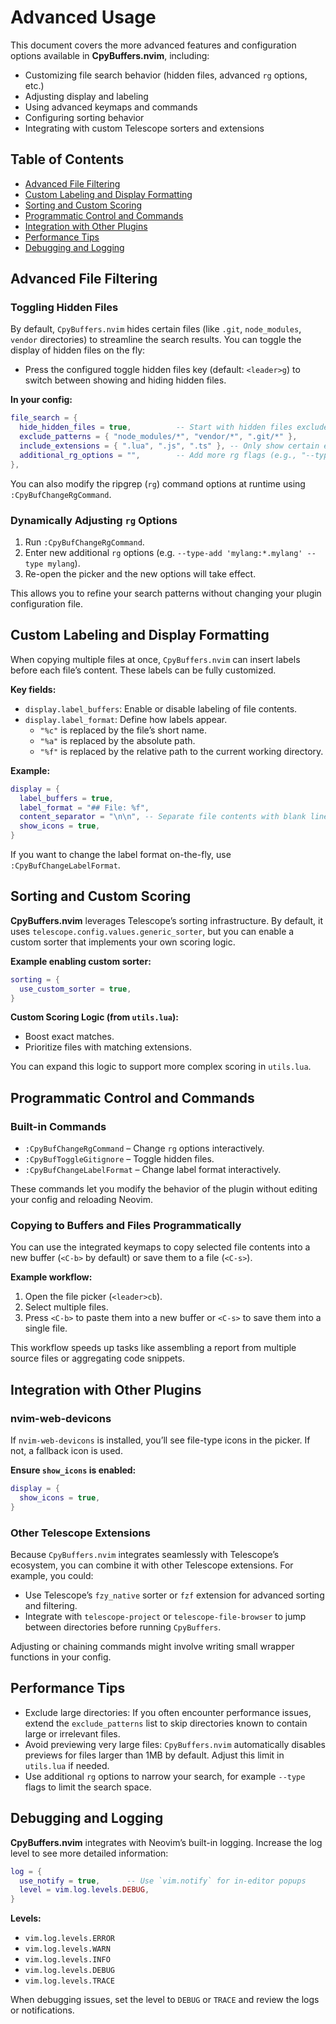 # Advanced Usage

This document covers the more advanced features and configuration options available in **CpyBuffers.nvim**, including:

- Customizing file search behavior (hidden files, advanced `rg` options, etc.)
- Adjusting display and labeling
- Using advanced keymaps and commands
- Configuring sorting behavior
- Integrating with custom Telescope sorters and extensions

## Table of Contents

- [Advanced File Filtering](#advanced-file-filtering)
- [Custom Labeling and Display Formatting](#custom-labeling-and-display-formatting)
- [Sorting and Custom Scoring](#sorting-and-custom-scoring)
- [Programmatic Control and Commands](#programmatic-control-and-commands)
- [Integration with Other Plugins](#integration-with-other-plugins)
- [Performance Tips](#performance-tips)
- [Debugging and Logging](#debugging-and-logging)

## Advanced File Filtering

### Toggling Hidden Files

By default, `CpyBuffers.nvim` hides certain files (like `.git`, `node_modules`, `vendor` directories) to streamline the search results. You can toggle the display of hidden files on the fly:

- Press the configured toggle hidden files key (default: `<leader>g`) to switch between showing and hiding hidden files.

**In your config:**

```lua
file_search = {
  hide_hidden_files = true,          -- Start with hidden files excluded
  exclude_patterns = { "node_modules/*", "vendor/*", ".git/*" },
  include_extensions = { ".lua", ".js", ".ts" }, -- Only show certain extensions if desired
  additional_rg_options = "",        -- Add more rg flags (e.g., "--type lua --glob=!test")
},
```

You can also modify the ripgrep (`rg`) command options at runtime using `:CpyBufChangeRgCommand`.

### Dynamically Adjusting `rg` Options

1. Run `:CpyBufChangeRgCommand`.
2. Enter new additional `rg` options (e.g. `--type-add 'mylang:*.mylang' --type mylang`).
3. Re-open the picker and the new options will take effect.

This allows you to refine your search patterns without changing your plugin configuration file.

## Custom Labeling and Display Formatting

When copying multiple files at once, `CpyBuffers.nvim` can insert labels before each file’s content. These labels can be fully customized.

**Key fields:**

- `display.label_buffers`: Enable or disable labeling of file contents.
- `display.label_format`: Define how labels appear.
  - `"%c"` is replaced by the file’s short name.
  - `"%a"` is replaced by the absolute path.
  - `"%f"` is replaced by the relative path to the current working directory.

**Example:**

```lua
display = {
  label_buffers = true,
  label_format = "## File: %f",
  content_separator = "\n\n", -- Separate file contents with blank lines
  show_icons = true,
}
```

If you want to change the label format on-the-fly, use `:CpyBufChangeLabelFormat`.

## Sorting and Custom Scoring

**CpyBuffers.nvim** leverages Telescope’s sorting infrastructure. By default, it uses `telescope.config.values.generic_sorter`, but you can enable a custom sorter that implements your own scoring logic.

**Example enabling custom sorter:**

```lua
sorting = {
  use_custom_sorter = true,
}
```

**Custom Scoring Logic (from `utils.lua`):**

- Boost exact matches.
- Prioritize files with matching extensions.

You can expand this logic to support more complex scoring in `utils.lua`.

## Programmatic Control and Commands

### Built-in Commands

- `:CpyBufChangeRgCommand` – Change `rg` options interactively.
- `:CpyBufToggleGitignore` – Toggle hidden files.
- `:CpyBufChangeLabelFormat` – Change label format interactively.

These commands let you modify the behavior of the plugin without editing your config and reloading Neovim.

### Copying to Buffers and Files Programmatically

You can use the integrated keymaps to copy selected file contents into a new buffer (`<C-b>` by default) or save them to a file (`<C-s>`).

**Example workflow:**

1. Open the file picker (`<leader>cb`).
2. Select multiple files.
3. Press `<C-b>` to paste them into a new buffer or `<C-s>` to save them into a single file.

This workflow speeds up tasks like assembling a report from multiple source files or aggregating code snippets.

## Integration with Other Plugins

### nvim-web-devicons

If `nvim-web-devicons` is installed, you’ll see file-type icons in the picker. If not, a fallback icon is used.

**Ensure `show_icons` is enabled:**

```lua
display = {
  show_icons = true,
}
```

### Other Telescope Extensions

Because `CpyBuffers.nvim` integrates seamlessly with Telescope’s ecosystem, you can combine it with other Telescope extensions. For example, you could:

- Use Telescope’s `fzy_native` sorter or `fzf` extension for advanced sorting and filtering.
- Integrate with `telescope-project` or `telescope-file-browser` to jump between directories before running `CpyBuffers`.

Adjusting or chaining commands might involve writing small wrapper functions in your config.

## Performance Tips

- Exclude large directories: If you often encounter performance issues, extend the `exclude_patterns` list to skip directories known to contain large or irrelevant files.
- Avoid previewing very large files: `CpyBuffers.nvim` automatically disables previews for files larger than 1MB by default. Adjust this limit in `utils.lua` if needed.
- Use additional `rg` options to narrow your search, for example `--type` flags to limit the search space.

## Debugging and Logging

**CpyBuffers.nvim** integrates with Neovim’s built-in logging. Increase the log level to see more detailed information:

```lua
log = {
  use_notify = true,      -- Use `vim.notify` for in-editor popups
  level = vim.log.levels.DEBUG,
}
```

**Levels:**

- `vim.log.levels.ERROR`
- `vim.log.levels.WARN`
- `vim.log.levels.INFO`
- `vim.log.levels.DEBUG`
- `vim.log.levels.TRACE`

When debugging issues, set the level to `DEBUG` or `TRACE` and review the logs or notifications.
